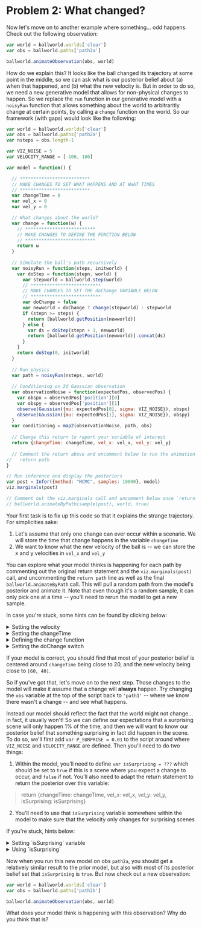 # Problem 2: What changed?

Now let's move on to another example where something... odd happens. Check out the following observation:

```javascript
var world = ballworld.worlds['clear']
var obs = ballworld.paths['path2a']

ballworld.animateObservation(obs, world)
```

How do we explain this? It looks like the ball changed its trajectory at some point in the middle, so we can ask what is our posterior belief about (a) when that happened, and (b) what the new velocity is. But in order to do so, we need a new generative model that allows for non-physical changes to happen. So we replace the `run` function in our generative model with a `noisyRun` function that allows something about the world to arbitraritly change at certain points, by calling a `change` function on the world. So our framework (with gaps) would look like the following:

```javascript
var world = ballworld.worlds['clear']
var obs = ballworld.paths['path2a']
var nsteps = obs.length-1

var VIZ_NOISE = 5
var VELOCITY_RANGE = [-100, 100]

var model = function() {

  // **************************
  // MAKE CHANGES TO SET WHAT HAPPENS AND AT WHAT TIMES
  // **************************
  var changeTime = 0
  var vel_x = 0
  var vel_y = 0

  // What changes about the world?
  var change = function(w) {
    // **************************
    // MAKE CHANGES TO DEFINE THE FUNCTION BELOW
    // **************************
    return w
  }
  
  // Simulate the ball's path recursively
  var noisyRun = function(steps, initworld) {
    var doStep = function(stepn, world) {
      var stepworld = ballworld.step(world)
      // **************************
      // MAKE CHANGES TO SET THE doChange VARIABLE BELOW
      // **************************
      var doChange = false
      var newworld = doChange ? change(stepworld) : stepworld
      if (stepn >= steps) {
        return [ballworld.getPosition(newworld)]
      } else {
        var ds = doStep(stepn + 1, newworld)
        return [ballworld.getPosition(newworld)].concat(ds)
      }
    }
    return doStep(0, initworld)
  }
  
  // Run physics
  var path = noisyRun(nsteps, world)
  
  // Conditioning on 2d Gaussian observation
  var observationNoise = function(expectedPos, observedPos) {
    var obspx = observedPos['position'][0]
    var obspy = observedPos['position'][1]
    observe(Gaussian({mu: expectedPos[0], sigma: VIZ_NOISE}), obspx)
    observe(Gaussian({mu: expectedPos[1], sigma: VIZ_NOISE}), obspy)
  }
  var conditioning = map2(observationNoise, path, obs)
  
  // Change this return to report your variable of interest
  return {changeTime: changeTime, vel_x: vel_x, vel_y: vel_y}
  
  // Comment the return above and uncomment below to run the animation
//   return path
}

// Run inference and display the posteriors
var post = Infer({method: "MCMC", samples: 10000}, model)
viz.marginals(post)

// Comment out the viz.marginals call and uncomment below once `return path` is uncommented
// ballworld.animateByPath(sample(post), world, true)

```

Your first task is to fix up this code so that it explains the strange trajectory. For simplicities sake:

1) Let's assume that only one change can ever occur within a scenario. We will store the time that change happens in the variable `changeTime`
2) We want to know what the new velocity of the ball is -- we can store the x and y velocities in `vel_x` and `vel_y`

You can explore what your model thinks is happening for each path by commenting out the original return statement and the `viz.marginals(post)` call, and uncommenting the `return path` line as well as the final `ballworld.animateByPath` call. This will pull a random path from the model's posterior and animate it. Note that even though it's a random sample, it can only pick one at a time -- you'll need to rerun the model to get a new sample.

In case you're stuck, some hints can be found by clicking below:

<details><summary>Setting the velocity</summary>Remember how you set `vel_x` in the last problem? Wouldn't it work for x and y here?</details>

<details><summary>Setting the changeTime</summary>In theory, a change could happen at any physics step. The maximum number of steps is already set to the variable nsteps, so you just need to pick a time index from that range</details>

<details><summary>Defining the change function</summary>The only change you need to care about is a change in velocity. And you used a function to do that in the last exercise...</details>

<details><summary>Setting the doChange switch</summary>You already should have set the timestep when the change function should be applied in the `changeTime` variable, and internal to the doStep function the current timestep is stored in the `stepn` variable</details>

If your model is correct, you should find that most of your posterior belief is centered around `changeTime` being close to 20, and the new velocity being close to `[60, 40]`.

So if you've got that, let's move on to the next step. Those changes to the model will make it assume that a change will **always** happen. Try changing the `obs` variable at the top of the script back to `'path1'` -- where we know there wasn't a change -- and see what happens.

Instead our model should reflect the fact that the world might not change... in fact, it usually won't! So we can define our expectations that a surprising scene will only happen 1% of the time, and then we will want to know our posterior belief that something surprising in fact did happen in the scene. To do so, we'll first add `var P_SURPRISE = 0.01` to the script around where `VIZ_NOISE` and `VELOCITY_RANGE` are defined. Then you'll need to do two things:

1. Within the model, you'll need to define `var isSurprising = ???` which should be set to `true` if this is a scene where you expect a change to occur, and `false` if not. You'll also need to adapt the return statement to return the posterior over this variable:

> return {changeTime: changeTime, vel_x: vel_x, vel_y: vel_y, isSurprising: isSurprising}

2. You'll need to use that `isSurprising` variable somewhere within the model to make sure that the velocity only changes for surprising scenes

If you're stuck, hints below:

<details><summary>Setting `isSurprising` variable</summary>You have the probability that it should be true from P_SURPRISE, and there was a function discussed in the tutorial lecture that returns true with a certain probability</details>

<details><summary>Using `isSurprising`</summary>You already have a variable that defines whether a change should occur. Now you just have an extra condition that needs to be met.</details>

Now when you run this new model on obs `path2a`, you should get a relatively similar result to the prior model, but also with most of its posterior belief set that `isSurprising` is `true`. But now check out a new observation:

```javascript
var world = ballworld.worlds['clear']
var obs = ballworld.paths['path2b']

ballworld.animateObservation(obs, world)
```

What does your model think is happening with this observation? Why do you think that is?